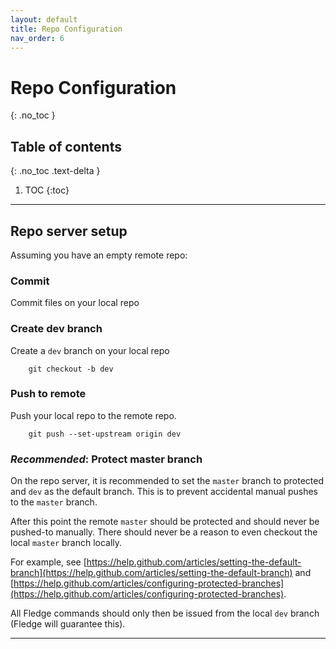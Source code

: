 ```yaml
---
layout: default
title: Repo Configuration
nav_order: 6
---
```


# Repo Configuration
{: .no_toc }

## Table of contents
{: .no_toc .text-delta }

1. TOC
{:toc}

---

## Repo server setup

Assuming you have an empty remote repo:
### Commit  
Commit files on your local repo
### Create dev branch  
Create a `dev` branch on your local repo

        git checkout -b dev

### Push to remote  
Push your local repo to the remote repo.

        git push --set-upstream origin dev

### _Recommended_: Protect master branch  
On the repo server, it is recommended to set the `master` branch to protected and `dev` as the default branch. This is to prevent accidental manual pushes to the `master` branch.

After this point the remote `master` should be protected and should never be pushed-to manually. There should never be a reason to even checkout the local `master` branch locally. 

For example, see [https://help.github.com/articles/setting-the-default-branch](https://help.github.com/articles/setting-the-default-branch) and [https://help.github.com/articles/configuring-protected-branches](https://help.github.com/articles/configuring-protected-branches).

All Fledge commands should only then be issued from
the local `dev` branch (Fledge will guarantee this).

---
